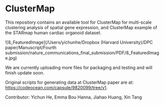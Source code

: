 # ClusterMap

This repository contains an available tool for ClusterMap for multi-scale clustering analysis of spatial gene expression, and ClusterMap example of the STARmap human cardiac organoid dataset.

![8_FeaturedImage](/Users/yichunhe/Dropbox (Harvard University)/DPC paper/Manuscript/Fourth submission/nature_communications_final_submission/PDF/8_FeaturedImage.jpg)

We are currently uploading more files for packaging and testing and will finish update soon.



Original scripts for generating data at ClusterMap paper are at: https://codeocean.com/capsule/9820099/tree/v1.




Contributor: Yichun He, Emma Bou Hanna, Jiahao Huang, Xin Tang
